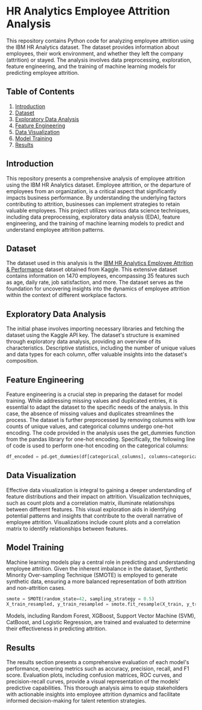 # HR Analytics Employee Attrition Analysis
This repository contains Python code for analyzing employee attrition using the IBM HR Analytics dataset. The dataset provides information about employees, their work environment, and whether they left the company (attrition) or stayed. The analysis involves data preprocessing, exploration, feature engineering, and the training of machine learning models for predicting employee attrition.

## Table of Contents
1. [Introduction](#introduction)
2. [Dataset](#dataset)
3. [Exploratory Data Analysis](#exploratory-data-analysis)
4. [Feature Engineering](#feature-engineering)
5. [Data Visualization](#data-visualization)
6. [Model Training](#model-training)
7. [Results](#results)

## Introduction
This repository presents a comprehensive analysis of employee attrition using the IBM HR Analytics dataset. Employee attrition, or the departure of employees from an organization, is a critical aspect that significantly impacts business performance. By understanding the underlying factors contributing to attrition, businesses can implement strategies to retain valuable employees. This project utilizes various data science techniques, including data preprocessing, exploratory data analysis (EDA), feature engineering, and the training of machine learning models to predict and understand employee attrition patterns.

## Dataset
The dataset used in this analysis is the [IBM HR Analytics Employee Attrition & Performance](https://www.kaggle.com/datasets/pavansubhasht/ibm-hr-analytics-attrition-dataset/data) dataset obtained from Kaggle. This extensive dataset contains information on 1470 employees, encompassing 35 features such as age, daily rate, job satisfaction, and more. The dataset serves as the foundation for uncovering insights into the dynamics of employee attrition within the context of different workplace factors.

## Exploratory Data Analysis
The initial phase involves importing necessary libraries and fetching the dataset using the Kaggle API key. The dataset's structure is examined through exploratory data analysis, providing an overview of its characteristics. Descriptive statistics, including the number of unique values and data types for each column, offer valuable insights into the dataset's composition.

## Feature Engineering
Feature engineering is a crucial step in preparing the dataset for model training. While addressing missing values and duplicated entries, it is essential to adapt the dataset to the specific needs of the analysis. In this case, the absence of missing values and duplicates streamlines the process. The dataset is further preprocessed by removing columns with low counts of unique values, and categorical columns undergo one-hot encoding. The code provided in the analysis uses the get_dummies function from the pandas library for one-hot encoding. Specifically, the following line of code is used to perform one-hot encoding on the categorical columns:
```python
df_encoded = pd.get_dummies(df[categorical_columns], columns=categorical_columns, drop_first=True)
```

## Data Visualization
Effective data visualization is integral to gaining a deeper understanding of feature distributions and their impact on attrition. Visualization techniques, such as count plots and a correlation matrix, illuminate relationships between different features. This visual exploration aids in identifying potential patterns and insights that contribute to the overall narrative of employee attrition. Visualizations include count plots and a correlation matrix to identify relationships between features.

## Model Training
Machine learning models play a central role in predicting and understanding employee attrition. Given the inherent imbalance in the dataset, Synthetic Minority Over-sampling Technique (SMOTE) is employed to generate synthetic data, ensuring a more balanced representation of both attrition and non-attrition cases. 
```python
smote = SMOTE(random_state=42, sampling_strategy = 0.5)
X_train_resampled, y_train_resampled = smote.fit_resample(X_train, y_train)
```
Models, including Random Forest, XGBoost, Support Vector Machine (SVM), CatBoost, and Logistic Regression, are trained and evaluated to determine their effectiveness in predicting attrition.

## Results
The results section presents a comprehensive evaluation of each model's performance, covering metrics such as accuracy, precision, recall, and F1 score. Evaluation plots, including confusion matrices, ROC curves, and precision-recall curves, provide a visual representation of the models' predictive capabilities. This thorough analysis aims to equip stakeholders with actionable insights into employee attrition dynamics and facilitate informed decision-making for talent retention strategies.
